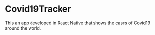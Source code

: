 # Covid19Tracker
This an app developed in React Native that shows the cases of Covid19 around the world.

